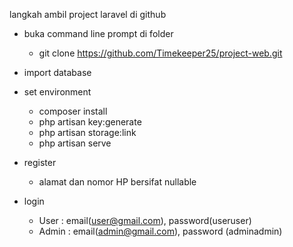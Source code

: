 langkah ambil project laravel di github

+ buka command line prompt di folder
    - git clone https://github.com/Timekeeper25/project-web.git

+ import database

+ set environment
    - composer install
    - php artisan key:generate
    - php artisan storage:link
    - php artisan serve

+ register
    - alamat dan nomor HP bersifat nullable

+ login 
    - User : email(user@gmail.com), password(useruser) 
    - Admin : email(admin@gmail.com), password (adminadmin) 

